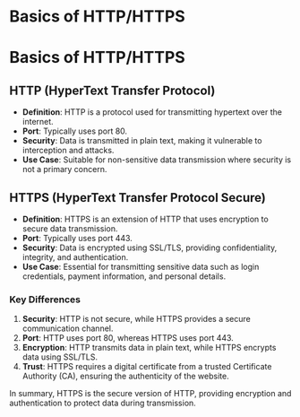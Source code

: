 # Basics of HTTP/HTTPS

# Basics of HTTP/HTTPS

## HTTP (HyperText Transfer Protocol)
- **Definition**: HTTP is a protocol used for transmitting hypertext over the internet.
- **Port**: Typically uses port 80.
- **Security**: Data is transmitted in plain text, making it vulnerable to interception and attacks.
- **Use Case**: Suitable for non-sensitive data transmission where security is not a primary concern.

## HTTPS (HyperText Transfer Protocol Secure)
- **Definition**: HTTPS is an extension of HTTP that uses encryption to secure data transmission.
- **Port**: Typically uses port 443.
- **Security**: Data is encrypted using SSL/TLS, providing confidentiality, integrity, and authentication.
- **Use Case**: Essential for transmitting sensitive data such as login credentials, payment information, and personal details.

### Key Differences
1. **Security**: HTTP is not secure, while HTTPS provides a secure communication channel.
2. **Port**: HTTP uses port 80, whereas HTTPS uses port 443.
3. **Encryption**: HTTP transmits data in plain text, while HTTPS encrypts data using SSL/TLS.
4. **Trust**: HTTPS requires a digital certificate from a trusted Certificate Authority (CA), ensuring the authenticity of the website.

In summary, HTTPS is the secure version of HTTP, providing encryption and authentication to protect data during transmission.